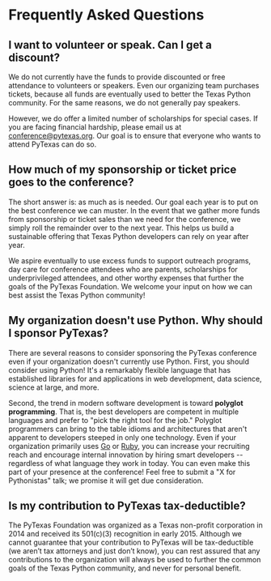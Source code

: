 # Frequently Asked Questions

## I want to volunteer or speak. Can I get a discount?

We do not currently have the funds to provide discounted or free attendance to volunteers or
speakers. Even our organizing team purchases tickets, because all funds are eventually used to
better the Texas Python community. For the same reasons, we do not generally pay speakers.

However, we do offer a limited number of scholarships for special cases. If you are facing financial
hardship, please email us at [conference@pytexas.org](mailto:conference.pytexas.org). Our goal is to ensure
that everyone who wants to attend PyTexas can do so.

## How much of my sponsorship or ticket price goes to the conference?

The short answer is: as much as is needed. Our goal each year is to put on the best
conference we can muster. In the event that we gather more funds from sponsorship or ticket
sales than we need for the conference, we simply roll the remainder over to the next year.
This helps us build a sustainable offering that Texas Python developers can rely on year
after year.

We aspire eventually to use excess funds to support outreach programs, day care for conference
attendees who are parents, scholarships for underprivileged attendees, and other worthy expenses
that further the goals of the PyTexas Foundation. We welcome your input on how we can best
assist the Texas Python community!

## My organization doesn't use Python. Why should I sponsor PyTexas?

There are several reasons to consider sponsoring the PyTexas conference even if your
organization doesn't currently use Python. First, you should consider using Python!
It's a remarkably flexible language that has established libraries for and applications
in web development, data science, science at large, and more.

Second, the trend in modern software development is toward **polyglot programming**. That is,
the best developers are competent in multiple languages and prefer to "pick the right tool for
the job." Polyglot programmers can bring to the table idioms and architectures that aren't
apparent to developers steeped in only one technology. Even if your organization primarily uses
[Go](http://golang.org/) or [Ruby](https://www.ruby-lang.org/en/), you can increase your
recruiting reach and encourage internal innovation by hiring smart developers -- regardless
of what language they work in today. You can even make this part of your presence at the conference!
Feel free to submit a "X for Pythonistas" talk; we promise it will get due consideration.

## Is my contribution to PyTexas tax-deductible?

The PyTexas Foundation was organized as a Texas non-profit corporation in 2014 and received its
501(c)(3) recognition in early 2015. Although we cannot guarantee that your contribution to
PyTexas will be tax-deductible (we aren’t tax attorneys and just don’t know), you can rest
assured that any contributions to the organization will always be used to further the common
goals of the Texas Python community, and never for personal benefit.
